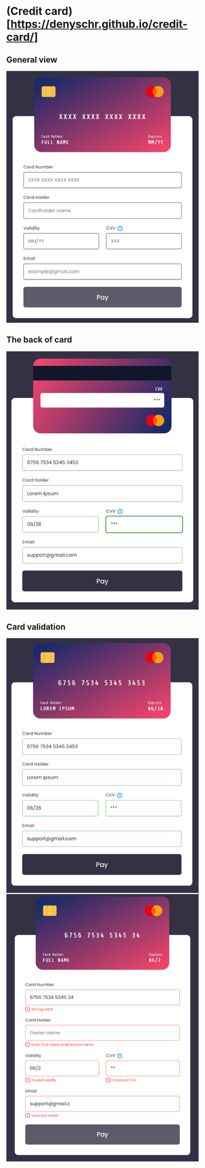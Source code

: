 # (Credit card)[https://denyschr.github.io/credit-card/]

## General view
<img src="demonstration/general-view.png">

## The back of card
<img src="demonstration/back-of-card.png">

## Card validation
<img src="demonstration/card-validation-01.png">
<img src="demonstration/card-validation-02.png">
